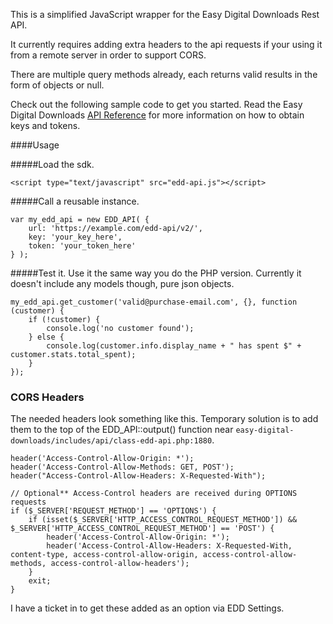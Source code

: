 This is a simplified JavaScript wrapper for the Easy Digital Downloads Rest API.

It currently requires adding extra headers to the api requests if your using it from a remote server in order to support CORS.

There are multiple query methods already, each returns valid results in the form of objects or null.

Check out the following sample code to get you started. Read the Easy Digital Downloads [API Reference](http://docs.easydigitaldownloads.com/category/1130-api-reference) for more information on how to obtain keys and tokens.

####Usage

#####Load the sdk.

    <script type="text/javascript" src="edd-api.js"></script>

#####Call a reusable instance.

    var my_edd_api = new EDD_API( {
        url: 'https://example.com/edd-api/v2/',
        key: 'your_key_here',
        token: 'your_token_here'
    } );

#####Test it.
Use it the same way you do the PHP version. Currently it doesn't include any models though, pure json objects.

    my_edd_api.get_customer('valid@purchase-email.com', {}, function (customer) {
        if (!customer) {
            console.log('no customer found');
        } else {
            console.log(customer.info.display_name + " has spent $" + customer.stats.total_spent);
        }
    });
    
    
### CORS Headers

The needed headers look something like this. Temporary solution is to add them to the top of the EDD_API::output() function near `easy-digital-downloads/includes/api/class-edd-api.php:1880`.

    header('Access-Control-Allow-Origin: *');
    header('Access-Control-Allow-Methods: GET, POST');
    header("Access-Control-Allow-Headers: X-Requested-With");

    // Optional** Access-Control headers are received during OPTIONS requests
    if ($_SERVER['REQUEST_METHOD'] == 'OPTIONS') {
        if (isset($_SERVER['HTTP_ACCESS_CONTROL_REQUEST_METHOD']) && $_SERVER['HTTP_ACCESS_CONTROL_REQUEST_METHOD'] == 'POST') {
            header('Access-Control-Allow-Origin: *');
            header('Access-Control-Allow-Headers: X-Requested-With, content-type, access-control-allow-origin, access-control-allow-methods, access-control-allow-headers');
        }
        exit;
    }
    
I have a ticket in to get these added as an option via EDD Settings.